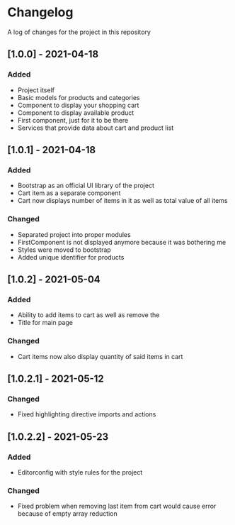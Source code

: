# Changelog
A log of changes for the project in this repository

## [1.0.0] - 2021-04-18
### Added
- Project itself
- Basic models for products and categories
- Component to display your shopping cart
- Component to display available product
- First component, just for it to be there
- Services that provide data about cart and product list

## [1.0.1] - 2021-04-18
### Added
- Bootstrap as an official UI library of the project
- Cart item as a separate component
- Cart now displays number of items in it as well as total value of all items

### Changed
- Separated project into proper modules
- FirstComponent is not displayed anymore because it was bothering me
- Styles were moved to bootstrap
- Added unique identifier for products

## [1.0.2] - 2021-05-04
### Added
- Ability to add items to cart as well as remove the
- Title for main page

### Changed
- Cart items now also display quantity of said items in cart

## [1.0.2.1] - 2021-05-12
### Changed
- Fixed highlighting directive imports and actions


## [1.0.2.2] - 2021-05-23
### Added
- Editorconfig with style rules for the project

### Changed
- Fixed problem when removing last item from cart would cause error because of empty array reduction
